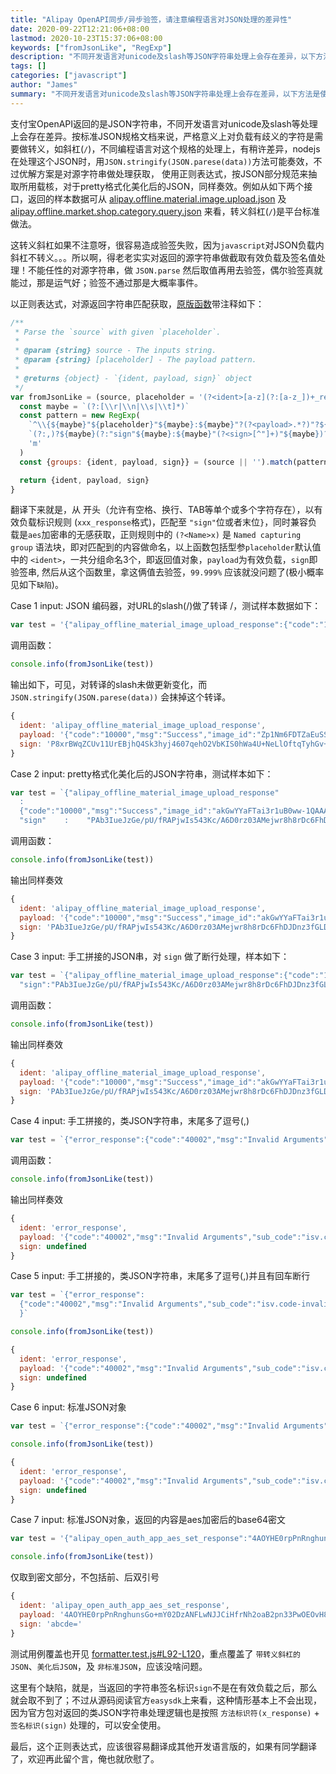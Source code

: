 ```yaml
---
title: "Alipay OpenAPI同步/异步验签，请注意编程语言对JSON处理的差异性"
date: 2020-09-22T12:21:06+08:00
lastmod: 2020-10-23T15:37:06+08:00
keywords: ["fromJsonLike", "RegExp"]
description: "不同开发语言对unicode及slash等JSON字符串处理上会存在差异，以下方法是使用正则表达式，按JSON部分规范来抽取所用载核，目前可完美兼容转译后到源数据。"
tags: []
categories: ["javascript"]
author: "James"
summary: "不同开发语言对unicode及slash等JSON字符串处理上会存在差异，以下方法是使用正则表达式，按JSON部分规范来抽取所用载核，目前可完美兼容转译后到源数据。"
---
```


支付宝OpenAPI返回的是JSON字符串，不同开发语言对unicode及slash等处理上会存在差异。按标准JSON规格文档来说，严格意义上对负载有歧义的字符是需要做转义，如斜杠(`/`)，不同编程语言对这个规格的处理上，有稍许差异，nodejs在处理这个JSON时，用`JSON.stringify(JSON.parese(data))​`方法可能奏效，不过优解方案是对源字符串做处理获取， 使用正则表达式，按JSON部分规范来抽取所用载核，对于pretty格式化美化后的JSON，同样奏效。例如从如下两个接口，返回的样本数据可从 [alipay.offline.material.image.upload.json](https://github.com/TheNorthMemory/whats-alipay/blob/master/tests/fixtures/alipay.offline.material.image.upload.json) 及 [alipay.offline.market.shop.category.query.json](https://github.com/TheNorthMemory/whats-alipay/blob/master/tests/fixtures/alipay.offline.market.shop.category.query.json) 来看，转义斜杠(`/`)是平台标准做法。

这转义斜杠如果不注意呀，很容易造成验签失败，因为`javascript`对JSON负载内斜杠不转义。。。所以啊，得老老实实对返回的源字符串做截取有效负载及签名值处理！不能任性的对源字符串，做 `JSON.parse` 然后取值再用去验签，偶尔验签真就能过，那是运气好；验签不通过那是大概率事件。

以正则表达式，对源返回字符串匹配获取，[原版函数](https://github.com/TheNorthMemory/whats-alipay/blob/master/lib/formatter.js#L77-L95)带注释如下：

```javascript
/**
 * Parse the `source` with given `placeholder`.
 *
 * @param {string} source - The inputs string.
 * @param {string} [placeholder] - The payload pattern.
 *
 * @returns {object} - `{ident, payload, sign}` object
 */
var fromJsonLike = (source, placeholder = '(?<ident>[a-z](?:[a-z_])+_response)') => {
  const maybe = `(?:[\\r|\\n|\\s|\\t]*)`
  const pattern = new RegExp(
    `^\\{${maybe}"${placeholder}"${maybe}:${maybe}"?(?<payload>.*?)"?${maybe}` +
    `(?:,)?${maybe}(?:"sign"${maybe}:${maybe}"(?<sign>[^"]+)"${maybe})?\\}${maybe}$`,
    'm'
  )
  const {groups: {ident, payload, sign}} = (source || '').match(pattern) || {groups: {}}

  return {ident, payload, sign}
}
```

翻译下来就是，从 开头（允许有空格、换行、TAB等单个或多个字符存在），以有效负载标识规则 (`xxx_response`格式)，匹配至 `"sign"`位或者末位`}`，同时兼容负载是`aes`加密串的无感获取，正则规则中的 `(?<Name>x)` 是 `Named capturing group` 语法块，即对匹配到的内容做命名，以上函数包括型参`placeholder`默认值中的 `<ident>`，一共分组命名3个，即返回值对象，`payload`为有效负载，`sign`即验签串, 然后从这个函数里，拿这俩值去验签，`99.999%` 应该就没问题了(极小概率见如下`缺陷`)。

Case 1 input: JSON 编码器，对URL的slash(/)做了转译 \/，测试样本数据如下：

```javascript
var test = '{"alipay_offline_material_image_upload_response":{"code":"10000","msg":"Success","image_id":"Zp1Nm6FDTZaEuSSniGd5awAAACMAAQED","image_url":"http:\\/\\/oalipay-dl-django.alicdn.com\\/rest\\/1.0\\/image?fileIds=Zp1Nm6FDTZaEuSSniGd5awAAACMAAQED&zoom=original"},"sign":"P8xrBWqZCUv11UrEBjhQ4Sk3hyj4607qehO2VbKIS0hWa4U+NeLlOftqTyhGv+x1lzfqN590Y/8CaNIzEEg06FiNWJlUFM/uEFJLzSKGse4MjHbblpiSzI3eCV5RzxH26wZbEd9wyVYYi0pHFBf35UrBva47g7b5EuKCHfoVA95/zin9fAyb3xhhiHhmfGaWIDV/1LmE2vtqtOHQnISbY/deC71U614ySZ3YB97ws8npCcCJ+tgZvhHPkMRGvmyYPCRDB/aIN/sKDSLtfPp0u8DxE8pHLvCHm3wR84MQxqNbKgpd8NTKNvH+obELsbCrqPhjW7qI48634qx6enDupw=="}'
```

调用函数：

```javascript
console.info(fromJsonLike(test))
```

输出如下，可见，对转译的slash未做更新变化，而 `JSON.stringify(JSON.parese(data))​` 会抹掉这个转译。

```javascript
{
  ident: 'alipay_offline_material_image_upload_response',
  payload: '{"code":"10000","msg":"Success","image_id":"Zp1Nm6FDTZaEuSSniGd5awAAACMAAQED","image_url":"http:\\/\\/oalipay-dl-django.alicdn.com\\/rest\\/1.0\\/image?fileIds=Zp1Nm6FDTZaEuSSniGd5awAAACMAAQED&zoom=original"}',
  sign: 'P8xrBWqZCUv11UrEBjhQ4Sk3hyj4607qehO2VbKIS0hWa4U+NeLlOftqTyhGv+x1lzfqN590Y/8CaNIzEEg06FiNWJlUFM/uEFJLzSKGse4MjHbblpiSzI3eCV5RzxH26wZbEd9wyVYYi0pHFBf35UrBva47g7b5EuKCHfoVA95/zin9fAyb3xhhiHhmfGaWIDV/1LmE2vtqtOHQnISbY/deC71U614ySZ3YB97ws8npCcCJ+tgZvhHPkMRGvmyYPCRDB/aIN/sKDSLtfPp0u8DxE8pHLvCHm3wR84MQxqNbKgpd8NTKNvH+obELsbCrqPhjW7qI48634qx6enDupw=='
}
```

Case 2 input: pretty格式化美化后的JSON字符串，测试样本如下：

```javascript
var test = `{"alipay_offline_material_image_upload_response"
  :
  {"code":"10000","msg":"Success","image_id":"akGwYYaFTai3r1uB0ww-1QAAACMAAQQD","image_url":"https:\\/\\/oalipay-dl-django.alicdn.com\\/rest\\/1.0\\/image?fileIds=akGwYYaFTai3r1uB0ww-1QAAACMAAQQD&zoom=original"},
  "sign"    :    "PAb3IueJzGe/pU/fRAPjwIs543Kc/A6D0rz03AMejwr8h8rDc6FhDJDnz3fGLDdQP7ctjtQwwJW3pmdZZcGmp4lb/5YYgtoK6McjnRr4ER/raJLYn1IbpzkowhGow2esA/XeDblIAYUbZjU6ts0IqNncrZrCknDWHpaZXwGuaU7CUBk74xBeMeja7rEEkFlm9MRtiQNYnum/cGVtcDv/aQ8KkPyAD58oJiAzoXv0R6jFhlZtAWv+M0SaOlhTpZh1K6wlP+1Umiqdvqbc1oWdfpv75a+lGTkGHMy8K7/bnAGm20IRsisSv1B5rpJyeGfrVf6tb4MZ7vG4w0rS0c2hfA=="}`;
```

调用函数：

```javascript
console.info(fromJsonLike(test))
```

输出同样奏效

```javascript
{
  ident: 'alipay_offline_material_image_upload_response',
  payload: '{"code":"10000","msg":"Success","image_id":"akGwYYaFTai3r1uB0ww-1QAAACMAAQQD","image_url":"https:\\/\\/oalipay-dl-django.alicdn.com\\/rest\\/1.0\\/image?fileIds=akGwYYaFTai3r1uB0ww-1QAAACMAAQQD&zoom=original"}',
  sign: 'PAb3IueJzGe/pU/fRAPjwIs543Kc/A6D0rz03AMejwr8h8rDc6FhDJDnz3fGLDdQP7ctjtQwwJW3pmdZZcGmp4lb/5YYgtoK6McjnRr4ER/raJLYn1IbpzkowhGow2esA/XeDblIAYUbZjU6ts0IqNncrZrCknDWHpaZXwGuaU7CUBk74xBeMeja7rEEkFlm9MRtiQNYnum/cGVtcDv/aQ8KkPyAD58oJiAzoXv0R6jFhlZtAWv+M0SaOlhTpZh1K6wlP+1Umiqdvqbc1oWdfpv75a+lGTkGHMy8K7/bnAGm20IRsisSv1B5rpJyeGfrVf6tb4MZ7vG4w0rS0c2hfA=='
}
```

Case 3 input: 手工拼接的JSON串，对 `sign` 做了断行处理，样本如下：

```javascript
var test = `{"alipay_offline_material_image_upload_response":{"code":"10000","msg":"Success","image_id":"akGwYYaFTai3r1uB0ww-1QAAACMAAQQD","image_url":"https:\\/\\/oalipay-dl-django.alicdn.com\\/rest\\/1.0\\/image?fileIds=akGwYYaFTai3r1uB0ww-1QAAACMAAQQD&zoom=original"},
  "sign":"PAb3IueJzGe/pU/fRAPjwIs543Kc/A6D0rz03AMejwr8h8rDc6FhDJDnz3fGLDdQP7ctjtQwwJW3pmdZZcGmp4lb/5YYgtoK6McjnRr4ER/raJLYn1IbpzkowhGow2esA/XeDblIAYUbZjU6ts0IqNncrZrCknDWHpaZXwGuaU7CUBk74xBeMeja7rEEkFlm9MRtiQNYnum/cGVtcDv/aQ8KkPyAD58oJiAzoXv0R6jFhlZtAWv+M0SaOlhTpZh1K6wlP+1Umiqdvqbc1oWdfpv75a+lGTkGHMy8K7/bnAGm20IRsisSv1B5rpJyeGfrVf6tb4MZ7vG4w0rS0c2hfA=="}`;
```

调用函数：

```javascript
console.info(fromJsonLike(test))
```

输出同样奏效

```javascript
{
  ident: 'alipay_offline_material_image_upload_response',
  payload: '{"code":"10000","msg":"Success","image_id":"akGwYYaFTai3r1uB0ww-1QAAACMAAQQD","image_url":"https:\\/\\/oalipay-dl-django.alicdn.com\\/rest\\/1.0\\/image?fileIds=akGwYYaFTai3r1uB0ww-1QAAACMAAQQD&zoom=original"}',
  sign: 'PAb3IueJzGe/pU/fRAPjwIs543Kc/A6D0rz03AMejwr8h8rDc6FhDJDnz3fGLDdQP7ctjtQwwJW3pmdZZcGmp4lb/5YYgtoK6McjnRr4ER/raJLYn1IbpzkowhGow2esA/XeDblIAYUbZjU6ts0IqNncrZrCknDWHpaZXwGuaU7CUBk74xBeMeja7rEEkFlm9MRtiQNYnum/cGVtcDv/aQ8KkPyAD58oJiAzoXv0R6jFhlZtAWv+M0SaOlhTpZh1K6wlP+1Umiqdvqbc1oWdfpv75a+lGTkGHMy8K7/bnAGm20IRsisSv1B5rpJyeGfrVf6tb4MZ7vG4w0rS0c2hfA=='
}
```

Case 4 input: 手工拼接的，类JSON字符串，末尾多了逗号(,)

```javascript
var test = `{"error_response":{"code":"40002","msg":"Invalid Arguments","sub_code":"isv.code-invalid","sub_msg":"授权码code无效"},}`
```

调用函数：


```javascript
console.info(fromJsonLike(test))
```

输出同样奏效

```javascript
{
  ident: 'error_response',
  payload: '{"code":"40002","msg":"Invalid Arguments","sub_code":"isv.code-invalid","sub_msg":"授权码code无效"}',
  sign: undefined
}
```

Case 5 input: 手工拼接的，类JSON字符串，末尾多了逗号(,)并且有回车断行

```javascript
var test = `{"error_response":
  {"code":"40002","msg":"Invalid Arguments","sub_code":"isv.code-invalid","sub_msg":"授权码code无效"},
  }`
```

```javascript
console.info(fromJsonLike(test))
```

```javascript
{
  ident: 'error_response',
  payload: '{"code":"40002","msg":"Invalid Arguments","sub_code":"isv.code-invalid","sub_msg":"授权码code无效"}',
  sign: undefined
}
```

Case 6 input: 标准JSON对象

```javascript
var test = `{"error_response":{"code":"40002","msg":"Invalid Arguments","sub_code":"isv.code-invalid","sub_msg":"授权码code无效"}}`
```

```javascript
console.info(fromJsonLike(test))
```

```javascript
{
  ident: 'error_response',
  payload: '{"code":"40002","msg":"Invalid Arguments","sub_code":"isv.code-invalid","sub_msg":"授权码code无效"}',
  sign: undefined
}
```

Case 7 input: 标准JSON对象，返回的内容是aes加密后的base64密文

```javascript
var test = '{"alipay_open_auth_app_aes_set_response":"4AOYHE0rpPnRnghunsGo+mY02DzANFLwNJJCiHfrNh2oaB2pn33PwOEOvH8mjhkE3Wh/jR+3jHM9nvoFvOsY/SqZbZzamRg9Eh3VkRqOhSM=","sign":"abcde="}'
```

```javascript
console.info(fromJsonLike(test))
```

仅取到密文部分，不包括前、后双引号

```javascript
{
  ident: 'alipay_open_auth_app_aes_set_response',
  payload: '4AOYHE0rpPnRnghunsGo+mY02DzANFLwNJJCiHfrNh2oaB2pn33PwOEOvH8mjhkE3Wh/jR+3jHM9nvoFvOsY/SqZbZzamRg9Eh3VkRqOhSM=',
  sign: 'abcde='
}
```

测试用例覆盖也开见 [formatter.test.js#L92-L120](https://github.com/TheNorthMemory/whats-alipay/blob/master/tests/lib/formatter.test.js#L92-L120)，重点覆盖了 `带转义斜杠的JSON`、`美化后JSON`，及 `非标准JSON`，应该没啥问题。

这里有个缺陷，就是，当返回的字符串签名标识`sign`不是在有效负载之后，那么就会取不到了；不过从源码阅读官方`easysdk`上来看，这种情形基本上不会出现，因为官方包对返回的类JSON字符串处理逻辑也是按照 `方法标识符(x_response)` + `签名标识(sign)` 处理的，可以安全使用。

最后，这个正则表达式，应该很容易翻译成其他开发语言版的，如果有同学翻译了，欢迎再此留个言，俺也就欣慰了。
